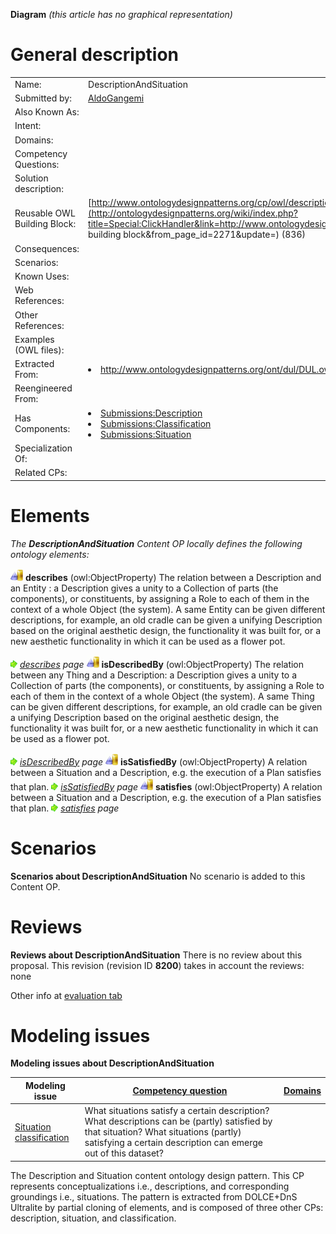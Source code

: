 __Diagram__
_(this article has no graphical representation)_



#  General description




|  |  |
| --- | --- |
|  Name: |  DescriptionAndSituation |
|  Submitted by: | [AldoGangemi](../User/AldoGangemi.md "User:AldoGangemi") |
|  Also Known As: |  |
|  Intent: |  |
|  Domains: |  |
|  Competency Questions: |  |
|  Solution description: |  |
|  Reusable OWL Building Block: | [http://www.ontologydesignpatterns.org/cp/owl/descriptionandsituation.owl](http://ontologydesignpatterns.org/wiki/index.php?title=Special:ClickHandler&link=http://www.ontologydesignpatterns.org/cp/owl/descriptionandsituation.owl&message=OWL building block&from_page_id=2271&update=) (836) |
|  Consequences: |  |
|  Scenarios: |  |
|  Known Uses: |  |
|  Web References: |  |
|  Other References: |  |
|  Examples (OWL files): |  |
|  Extracted From: | <li><a class="external free" href="http://www.ontologydesignpatterns.org/ont/dul/DUL.owl" rel="nofollow" title="http://www.ontologydesignpatterns.org/ont/dul/DUL.owl">http://www.ontologydesignpatterns.org/ont/dul/DUL.owl</a></li> |
|  Reengineered From: |  |
|  Has Components: | <li><a href="../Description/Description.md" title="Submissions:Description">Submissions:Description</a></li><li><a href="../Classification/Classification.md" title="Submissions:Classification">Submissions:Classification</a></li><li><a href="../Situation/Situation.md" title="Submissions:Situation">Submissions:Situation</a></li> |
|  Specialization Of: |  |
|  Related CPs: |  |


  




#  Elements


_The __DescriptionAndSituation__ Content OP locally defines the following ontology elements:_



[![ObjectProperty](./20px-ObjectProperty.gif)](../Image/ObjectProperty.gif.md "ObjectProperty") __describes__ (owl:ObjectProperty) The relation between a Description and an Entity : a Description gives a unity to a Collection of parts (the components), or constituents, by assigning a Role to each of them in the context of a whole Object (the system).
A same Entity can be given different descriptions, for example, an old cradle can be given a unifying Description based on the original aesthetic design, the functionality it was built for, or a new aesthetic functionality in which it can be used as a flower pot. 



 [![](./11px-ArrowRight.gif)](../Image/ArrowRight.gif.md "ArrowRight.gif") _[describes](./DescriptionAndSituation/describes.md "Submissions:DescriptionAndSituation/describes") page_
[![ObjectProperty](./20px-ObjectProperty.gif)](../Image/ObjectProperty.gif.md "ObjectProperty") __isDescribedBy__ (owl:ObjectProperty) The relation between any Thing and a Description: a Description gives a unity to a Collection of parts (the components), or constituents, by assigning a Role to each of them in the context of a whole Object (the system).
A same Thing can be given different descriptions, for example, an old cradle can be given a unifying Description based on the original aesthetic design, the functionality it was built for, or a new aesthetic functionality in which it can be used as a flower pot. 



 [![](./11px-ArrowRight.gif)](../Image/ArrowRight.gif.md "ArrowRight.gif") _[isDescribedBy](./DescriptionAndSituation/isDescribedBy.md "Submissions:DescriptionAndSituation/isDescribedBy") page_
[![ObjectProperty](./20px-ObjectProperty.gif)](../Image/ObjectProperty.gif.md "ObjectProperty") __isSatisfiedBy__ (owl:ObjectProperty) A relation between a Situation and a Description, e.g. the execution of a Plan satisfies that plan. 
 [![](./11px-ArrowRight.gif)](../Image/ArrowRight.gif.md "ArrowRight.gif") _[isSatisfiedBy](./BasicPlan/isSatisfiedBy.md "Submissions:DescriptionAndSituation/isSatisfiedBy") page_
[![ObjectProperty](./20px-ObjectProperty.gif)](../Image/ObjectProperty.gif.md "ObjectProperty") __satisfies__ (owl:ObjectProperty) A relation between a Situation and a Description, e.g. the execution of a Plan satisfies that plan. 
 [![](./11px-ArrowRight.gif)](../Image/ArrowRight.gif.md "ArrowRight.gif") _[satisfies](./BasicPlan/satisfies.md "Submissions:DescriptionAndSituation/satisfies") page_
  




#  Scenarios



__Scenarios about DescriptionAndSituation__
No scenario is added to this Content OP.




#  Reviews



__Reviews about DescriptionAndSituation__
There is no review about this proposal.
This revision (revision ID __8200__) takes in account the reviews: none


Other info at [evaluation tab](http://ontologydesignpatterns.org/wiki/index.php?title=Submissions:DescriptionAndSituation&action=evaluation "http://ontologydesignpatterns.org/wiki/index.php?title=Submissions:DescriptionAndSituation&action=evaluation")




#  Modeling issues



__Modeling issues about DescriptionAndSituation__


| Modeling issue | [Competency question](../Property/CompetencyQuestion.md "Property:CompetencyQuestion") | [Domains](../Property/Domain.md "Property:Domain") |
| --- | --- | --- |
| [Situation classification](../Community/Situation_classification.md "Community:Situation classification") | What situations satisfy a certain description? What descriptions can be (partly) satisfied by that situation? What situations (partly) satisfying a certain description can emerge out of this dataset? |  |



The Description and Situation content ontology design pattern. This CP represents conceptualizations i.e., descriptions, and corresponding groundings i.e., situations. The pattern is extracted from DOLCE+DnS Ultralite by partial cloning of elements, and is composed of three other CPs: description, situation, and classification.